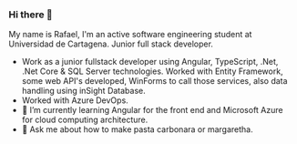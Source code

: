 ### Hi there 👋

My name is Rafael, I'm an active software engineering student at Universidad de Cartagena.  Junior full stack developer.


-  Work as a junior fullstack developer using Angular, TypeScript, .Net, .Net Core & SQL Server technologies.  Worked with Entity Framework, some web API's developed, WinForms to call those services, also data handling using inSight Database.
-  Worked with Azure DevOps.
- 🌱 I’m currently learning Angular for the front end and Microsoft Azure for cloud computing architecture.
- 💬 Ask me about how to make pasta carbonara or margaretha.
